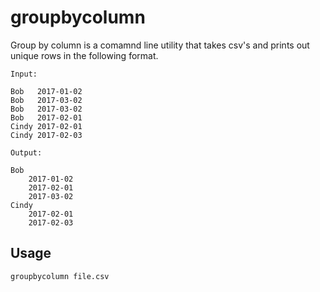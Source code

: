 
# groupbycolumn

Group by column is a comamnd line utility that takes csv's and prints out unique rows in the following format.

```
Input:

Bob   2017-01-02
Bob   2017-03-02
Bob   2017-03-02
Bob   2017-02-01
Cindy 2017-02-01
Cindy 2017-02-03

Output:

Bob
	2017-01-02
	2017-02-01
	2017-03-02
Cindy
	2017-02-01
	2017-02-03
```

## Usage

```
groupbycolumn file.csv
```

